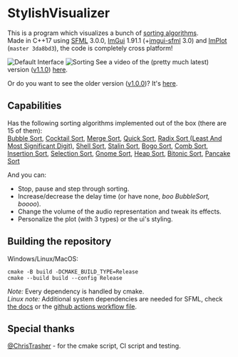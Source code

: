 # StylishVisualizer
This is a program which visualizes a bunch of [sorting algorithms](https://en.wikipedia.org/wiki/Sorting_algorithm).  
Made in C++17 using [SFML](https://github.com/SFML/SFML) 3.0.0, [ImGui](https://github.com/ocornut/imgui) 1.91.1 (+[imgui-sfml](https://github.com/eliasdaler/imgui-sfml) 3.0) and [ImPlot](https://github.com/epezent/implot) (`master 3da8bd3`), the code is completely cross platform!  

![Default Interface](.github/readme/interface_default.png)
![Sorting ](.github/readme/sorters_variety.jpg)
See a video of the (pretty much latest) version ([v1.1.0](https://github.com/CosminPerRam/StylishVisualizer/releases/tag/1.1.0)) [here](https://www.youtube.com/watch?v=UJPxN8VMNUY).

Or do you want to see the older version ([v1.0.0](https://github.com/CosminPerRam/StylishVisualizer/releases/tag/1.0.0))? It's [here](https://www.youtube.com/watch?v=IISj6aj4E6o).

## Capabilities
Has the following sorting algorithms implemented out of the box (there are 15 of them):  
[Bubble Sort](https://en.wikipedia.org/wiki/Bubble_sort),
[Cocktail Sort](https://en.wikipedia.org/wiki/Cocktail_shaker_sort),
[Merge Sort](https://en.wikipedia.org/wiki/Merge_sort),
[Quick Sort](https://en.wikipedia.org/wiki/Quicksort),
[Radix Sort (Least And Most Significant Digit)](https://en.wikipedia.org/wiki/Radix_sort),
[Shell Sort](https://en.wikipedia.org/wiki/Shellsort),
[Stalin Sort](https://www.quora.com/What-is-Stalin-sort),
[Bogo Sort](https://en.wikipedia.org/wiki/Bogosort),
[Comb Sort](https://en.wikipedia.org/wiki/Comb_sort),
[Insertion Sort](https://en.wikipedia.org/wiki/Insertion_sort),
[Selection Sort](https://en.wikipedia.org/wiki/Selection_sort),
[Gnome Sort](https://en.wikipedia.org/wiki/Gnome_sort),
[Heap Sort](https://www.geeksforgeeks.org/heap-sort),
[Bitonic Sort](https://en.wikipedia.org/wiki/Bitonic_sorter),
[Pancake Sort](https://en.wikipedia.org/wiki/Pancake_sorting)

And you can:
- Stop, pause and step through sorting.
- Increase/decrease the delay time (or have none, *boo BubbleSort, boooo*).
- Change the volume of the audio representation and tweak its effects.
- Personalize the plot (with 3 types) or the ui's styling.

## Building the repository
Windows/Linux/MacOS:  
```
cmake -B build -DCMAKE_BUILD_TYPE=Release
cmake --build build --config Release
```
*Note:* Every dependency is handled by cmake.  
*Linux note:* Additional system dependencies are needed for SFML, check [the docs](https://www.sfml-dev.org/tutorials/3.0/getting-started/build-from-source/#introduction) or the [github actions workflow file](.github/workflows/ci.yml).

## Special thanks
[@ChrisTrasher](https://github.com/ChrisThrasher) - for the cmake script, CI script and testing.
